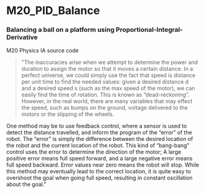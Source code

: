 # M20_PID_Balance
### Balancing a ball on a platform using Proportional-Integral-Derivative

M20 Physics IA source code

> "The inaccuracies arise when we attempt to determine the power and duration to assign the motor so that it moves a certain distance. In a perfect universe, we could simply use the fact that speed is distance per unit time to find the needed values: given a desired distance d and a desired speed s (such as the max speed of the motor), we can easily find the time of rotation. This is known as “dead-reckoning”. However, in the real world, there are many variables that may effect the speed, such as bumps on the ground, voltage delivered to the motors or the slipping of the wheels.

One method may be to use feedback control, where a sensor is used to detect the distance travelled, and inform the program of the “error” of the robot. The “error” is simply the difference between the desired location of the robot and the current location of the robot. This kind of “bang-bang” control uses the error to determine the direction of the motor; A large positive error means full speed forward, and a large negative error means full speed backward. Error values near zero means the robot will stop. While this method may eventually lead to the correct location, it is quite easy to overshoot the goal when going full speed, resulting in constant oscillation about the goal."
